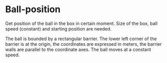 # Ball-position
Get position of the ball in the box in certain moment. Size of the box, ball speed (constant) and starting position are needed.

The ball is bounded by a rectangular barrier. The lower left corner of the barrier is at the origin, the coordinates are expressed in meters, the barrier walls are parallel to the coordinate axes. The ball moves at a constant speed.

